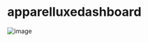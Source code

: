 # apparelluxedashboard

![image](https://github.com/diantyapitaloka/apparelluxedashboard/assets/147487436/807f7833-7820-46a8-b24a-141f1aabc8f3)
